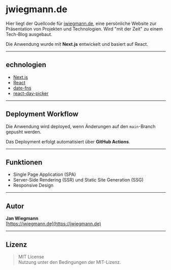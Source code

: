# jwiegmann.de

Hier liegt der Quellcode für [jwiegmann.de](https://jwiegmann.de), eine persönliche Website zur Präsentation von Projekten und Technologien. Wird "mit der Zeit" zu einem Tech-Blog ausgebaut.

Die Anwendung wurde mit **Next.js** entwickelt und basiert auf React.

---

## echnologien

- [Next.js](https://nextjs.org/)
- [React](https://react.dev/)
- [date-fns](https://date-fns.org/)
- [react-day-picker](https://react-day-picker.js.org/)

---

## Deployment Workflow

Die Anwendung wird deployed, wenn Änderungen auf den `main`-Branch gepusht werden.

Das Deployment erfolgt automatisiert über **GitHub Actions**.

---

## Funktionen

- Single Page Application (SPA)
- Server-Side Rendering (SSR) und Static Site Generation (SSG)
- Responsive Design

---

## Autor

**Jan Wiegmann**  
[https://jwiegmann.de](https://jwiegmann.de)

---

## Lizenz

> MIT License  
> Nutzung unter den Bedingungen der MIT-Lizenz.
